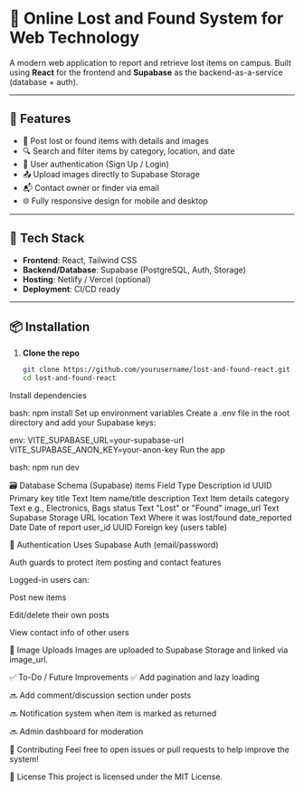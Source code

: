 # 🧳 Online Lost and Found System for Web Technology

A modern web application to report and retrieve lost items on campus. Built using **React** for the frontend and **Supabase** as the backend-as-a-service (database + auth).

---

## 🔧 Features

- 📝 Post lost or found items with details and images  
- 🔍 Search and filter items by category, location, and date  
- 🔐 User authentication (Sign Up / Login)  
- 📤 Upload images directly to Supabase Storage  
- 📬 Contact owner or finder via email  
- 🌐 Fully responsive design for mobile and desktop

---

## 🚀 Tech Stack

- **Frontend**: React, Tailwind CSS  
- **Backend/Database**: Supabase (PostgreSQL, Auth, Storage)  
- **Hosting**: Netlify / Vercel (optional)  
- **Deployment**: CI/CD ready

---

## 📦 Installation

1. **Clone the repo**
   ```bash
   git clone https://github.com/yourusername/lost-and-found-react.git
   cd lost-and-found-react
Install dependencies

bash:
npm install
Set up environment variables
Create a .env file in the root directory and add your Supabase keys:

env:
VITE_SUPABASE_URL=your-supabase-url
VITE_SUPABASE_ANON_KEY=your-anon-key
Run the app

bash:
npm run dev

🗃 Database Schema (Supabase)
items
Field	Type	Description
id	UUID	Primary key
title	Text	Item name/title
description	Text	Item details
category	Text	e.g., Electronics, Bags
status	Text	"Lost" or "Found"
image_url	Text	Supabase Storage URL
location	Text	Where it was lost/found
date_reported	Date	Date of report
user_id	UUID	Foreign key (users table)

🔐 Authentication
Uses Supabase Auth (email/password)

Auth guards to protect item posting and contact features

Logged-in users can:

Post new items

Edit/delete their own posts

View contact info of other users

📸 Image Uploads
Images are uploaded to Supabase Storage and linked via image_url.

✅ To-Do / Future Improvements
✅ Add pagination and lazy loading

🔜 Add comment/discussion section under posts

🔜 Notification system when item is marked as returned

🔜 Admin dashboard for moderation

🙌 Contributing
Feel free to open issues or pull requests to help improve the system!

📄 License
This project is licensed under the MIT License.
